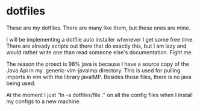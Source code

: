# dotfiles
These are my dotfiles. There are many like them, but these ones are mine.

I will be implementing a dotfile auto installer whenever I get some free time. There are already scripts out there that do exactly this, but I am lazy and would rather write one than read someone else's documentation. Fight me.

The reason the proect is 98% java is because I have a source copy of the Java Api in my .generic-vim-javaImp directory. This is used for pulling imports in vim with the library javaIMP. Besides those files, there is no java being used.

At the moment I just "ln -s dotfiles/file ." on all the config files when I install my configs to a new machine. 
